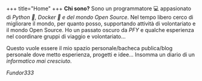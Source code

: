 +++
title="Home"
+++
__Chi sono?__ Sono un programmatore 💻 appasionato di _Python 🐍, Docker 🐋 e del mondo Open Source_.
Nel tempo libero cerco di migliorare il mondo, per quanto posso, supportando attività di volontariato e il mondo Open Source.
Ho un passato oscuro da _PFY_ e qualche esperienza nel coordinare gruppi di viaggio e volontariato...

Questo vuole essere il mio spazio personale/bacheca publica/blog personale dove metto esperienza, progetti e idee... Insomma un diario di un _informatico mai cresciuto_.

_Fundor333_
